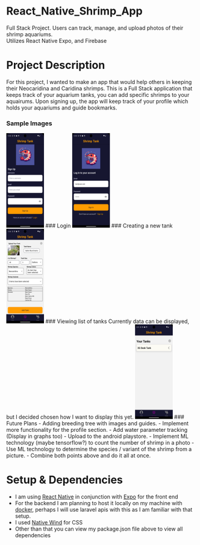 # React_Native_Shrimp_App
 Full Stack Project. Users can track, manage, and upload photos of their shrimp aquariums.  
 Utilizes React Native Expo, and Firebase

 # Project Description
 For this project, I wanted to make an app that would help others in keeping their Neocaridina and Caridina shrimps.
 This is a Full Stack application that keeps track of your aquarium tanks, you can add specific shrimps to your aquairums.
 Upon signing up, the app will keep track of your profile which holds your aquariums and guide bookmarks.
 ### Sample Images
 <img src="/assets/github_pics/create_user.png" width="100" height="250"/>
 ### Login
 <img src="/assets/github_pics/login.png" width="100" height="250"/>
 ### Creating a new tank
 <img src="/assets/github_pics/create_tank.png" width="100" height="250"/>
 ### Viewing list of tanks
 Currently data can be displayed, but I decided chosen how I want to display this yet.
 <img src="/assets/github_pics/your_tanks.png" width="100" height="250"/>
 ### Future Plans
 - Adding breeding tree with images and guides.
 - Implement more functionality for the profile section.
 - Add water parameter tracking (Display in graphs too)
 - Upload to the android playstore.
 - Implement ML technology (maybe tensorflow?) to count the number of shrimp in a photo
 - Use ML technology to determine the species / variant of the shrimp from a picture.
 - Combine both points above and do it all at once.

 # Setup & Dependencies
 - I am using [React Native](https://reactnative.dev/docs/environment-setup) in conjunction with [Expo](https://docs.expo.dev/) for the front end
 - For the backend I am planning to host it locally on my machine with [docker](https://docs.docker.com/desktop/install/windows-install/), perhaps I will use laravel apis with this as I am familiar with that setup.
 - I used [Native Wind](https://www.nativewind.dev/quick-starts/expo) for CSS
 - Other than that you can view my package.json file above to view all dependencies

